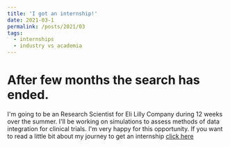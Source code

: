 ```yaml
---
title: 'I got an internship!'
date: 2021-03-1
permalink: /posts/2021/03
tags:
  - internships
  - industry vs academia
---
```

After few months the search has ended. 
======
I'm going to be an Research Scientist for Eli Lilly Company during 12 weeks over the summer. 
I'll be working on simulations to assess methods of data integration for clinical trials. 
I'm very happy for this opportunity.
If you want to read a little bit about my journey to get an internship [click here](https://docs.google.com/document/d/1wbdxtl1re1fuq8GiqybirVvxkVBJMNd1eXPzOnHWoI4/edit?usp=sharing)
